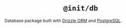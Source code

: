 <div align="center">
  <h1 align="center"><code>@init/db</code></h1>
</div>

Database package built with [Drizzle ORM](https://orm.drizzle.team/) and [PostgreSQL](https://www.postgresql.org/).
